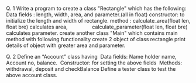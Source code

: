 Q. 1 Write a program to create a class &quot;Rectangle&quot; which has the following:
Data fields : length, width, area, and parameter.(all in float)
constructor: to initialize the length and width of rectangle.
method : calculate_area(float len, float bre) calculates area, 
               calculate_parameter(float len, float bre) calculates parameter.
create another class &quot;Main&quot; which contains main method with following functionality
create 2 object of class rectangle
print details of object with greater area and parameter. 

Q. 2 Define an “Account” class having
 Data fields: Name holder name, Account no, balance.
 Constructor: for setting the above fields
 Methods: withdrawal, deposit and checkBalance
Define a tester class to test the above account class.
